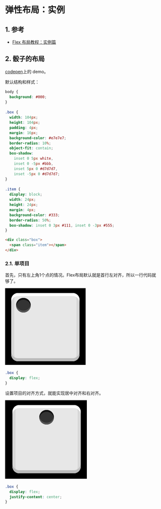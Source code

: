 # 弹性布局：实例

## 1. 参考

* [Flex 布局教程：实例篇](http://www.ruanyifeng.com/blog/2015/07/flex-examples.html)

## 2. 骰子的布局

[codepen](http://codepen.io/LandonSchropp/pen/KpzzGo)上的 demo。

默认结构和样式：

```css
body {
  background: #000;
}

.box {
  width: 104px;
  height: 104px;
  padding: 4px;
  margin: 16px;
  background-color: #e7e7e7;
  border-radius: 10%;
  object-fit: contain;
  box-shadow:
    inset 0 5px white,
    inset 0 -5px #bbb,
    inset 5px 0 #d7d7d7,
    inset -5px 0 #d7d7d7;
}

.item {
  display: block;
  width: 24px;
  height: 24px;
  margin: 4px;
  background-color: #333;
  border-radius: 50%;
  box-shadow: inset 0 3px #111, inset 0 -3px #555;
}
```

```html
<div class="box">
  <span class="item"></span>
</div>
```

### 2.1. 单项目

首先，只有左上角1个点的情况。Flex布局默认就是首行左对齐，所以一行代码就够了。

![./demo/face/images/01.one.1.png](./demo/face/images/01.one.1.png)

```css
.box {
  display: flex;
}
```

设置项目的对齐方式，就能实现居中对齐和右对齐。

![./demo/face/images/02.one.2.png](./demo/face/images/02.one.2.png)

```css
.box {
  display: flex;
  justify-content: center;
}
```
